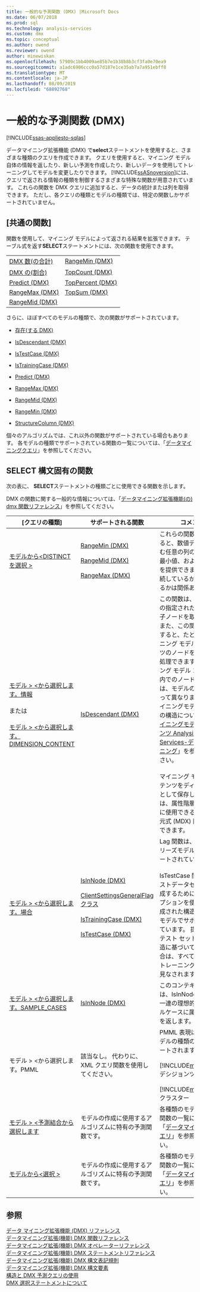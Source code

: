 ```yaml
---
title: 一般的な予測関数 (DMX) |Microsoft Docs
ms.date: 06/07/2018
ms.prod: sql
ms.technology: analysis-services
ms.custom: dmx
ms.topic: conceptual
ms.author: owend
ms.reviewer: owend
author: minewiskan
ms.openlocfilehash: 57909c1bb4009ae85b7e1b38b8b3cf3fa0e70ea9
ms.sourcegitcommit: a1adc6906ccc0a57d187e1ce35ab7a7a951ebff8
ms.translationtype: MT
ms.contentlocale: ja-JP
ms.lasthandoff: 08/09/2019
ms.locfileid: "68892768"
---
```

# <a name="general-prediction-functions-dmx"></a>一般的な予測関数 (DMX)
[!INCLUDE[ssas-appliesto-sqlas](../includes/ssas-appliesto-sqlas.md)]

  データマイニング拡張機能 (DMX) で**select**ステートメントを使用すると、さまざまな種類のクエリを作成できます。 クエリを使用すると、マイニング モデル自体の情報を返したり、新しい予測を作成したり、新しいデータを使用してトレーニングしてモデルを変更したりできます。 [!INCLUDE[ssASnoversion](../includes/ssasnoversion-md.md)]には、クエリで返される情報の種類を制御するさまざまな特殊な関数が用意されています。 これらの関数を DMX クエリに追加すると、データの統計または列を取得できます。 ただし、各クエリの種類とモデルの種類では、特定の関数しかサポートされていません。  
  
## <a name="common-functions"></a>[共通の関数]  
 関数を使用して、マイニング モデルによって返される結果を拡張できます。 テーブル式を返す**SELECT**ステートメントには、次の関数を使用できます。  
  
|||  
|-|-|  
|[DMX 数&#40;の合計&#41;](../dmx/bottomcount-dmx.md)|[RangeMin &#40;DMX&#41;](../dmx/rangemin-dmx.md)|  
|[DMX の&#40;割合&#41;](../dmx/bottompercent-dmx.md)|[TopCount &#40;DMX&#41;](../dmx/topcount-dmx.md)|  
|[Predict &#40;DMX&#41;](../dmx/predict-dmx.md)|[TopPercent &#40;DMX&#41;](../dmx/toppercent-dmx.md)|  
|[RangeMax &#40;DMX&#41;](../dmx/rangemax-dmx.md)|[TopSum &#40;DMX&#41;](../dmx/topsum-dmx.md)|  
|[RangeMid &#40;DMX&#41;](../dmx/rangemid-dmx.md)||  
  
 さらに、ほぼすべてのモデルの種類で、次の関数がサポートされています。  
  
-   [存在&#40;する DMX&#41;](../dmx/exists-dmx.md)  
  
-   [IsDescendant &#40;DMX&#41;](../dmx/isdescendant-dmx.md)  
  
-   [IsTestCase &#40;DMX&#41;](../dmx/istestcase-dmx.md)  
  
-   [IsTrainingCase &#40;DMX&#41;](../dmx/istrainingcase-dmx.md)  
  
-   [Predict &#40;DMX&#41;](../dmx/predict-dmx.md)  
  
-   [RangeMax &#40;DMX&#41;](../dmx/rangemax-dmx.md)  
  
-   [RangeMid &#40;DMX&#41;](../dmx/rangemid-dmx.md)  
  
-   [RangeMin &#40;DMX&#41;](../dmx/rangemin-dmx.md)  
  
-   [StructureColumn &#40;DMX&#41;](../dmx/structurecolumn-dmx.md)  
  
 個々のアルゴリズムでは、これ以外の関数がサポートされている場合もあります。 各モデルの種類でサポートされている関数の一覧については、「[データマイニングクエリ](https://docs.microsoft.com/analysis-services/data-mining/data-mining-queries)」を参照してください。  
  
## <a name="functions-specific-to-select-syntax"></a>SELECT 構文固有の関数  
 次の表に、 **SELECT**ステートメントの種類ごとに使用できる関数を示します。  
  
 DMX の関数に関する一般的な情報については、「[データマイニング拡張機能&#40;の&#41; dmx 関数リファレンス](../dmx/data-mining-extensions-dmx-function-reference.md)」を参照してください。  
  
|[クエリの種類]|サポートされる関数|コメント|  
|----------------|-------------------------|-------------|  
|[モデルから\<DISTINCT を選択 >](../dmx/select-distinct-from-model-dmx.md)|[RangeMin &#40;DMX&#41;](../dmx/rangemin-dmx.md)<br /><br /> [RangeMid &#40;DMX&#41;](../dmx/rangemid-dmx.md)<br /><br /> [RangeMax &#40;DMX&#41;](../dmx/rangemax-dmx.md)|これらの関数を使用すると、数値データ型を含む任意の列の最大値、最小値、および平均値を提供できます。列が連続しているか離散しているかは関係ありません。|  
|[モデル > \<から選択します。情報](../dmx/select-from-model-content-dmx.md)<br /><br /> または<br /><br /> [モデル > \<から選択します。DIMENSION_CONTENT](../dmx/select-from-model-dimension-content-dmx.md)|[IsDescendant &#40;DMX&#41;](../dmx/isdescendant-dmx.md)|この関数は、モデル内の指定されたノードの子ノードを取得します。また、この関数を使用すると、たとえば、マイニング モデル コンテンツのノードを繰り返し処理できます。 マイニング モデル コンテンツ内でのノードの配置は、モデルの種類によって異なります。 各マイニングモデルの種類の構造については、「[マイニングモデル&#40;コンテンツ Analysis Services-データ&#41;マイニング](https://docs.microsoft.com/analysis-services/data-mining/mining-model-content-analysis-services-data-mining)」を参照してください。<br /><br /> マイニング モデル コンテンツをディメンションとして保存した場合は、属性階層のクエリに使用できる他の多次元式 (MDX) 関数も使用できます。|  
|[モデル > \<から選択します。場合](../dmx/select-from-model-cases-dmx.md)|[IsInNode &#40;DMX&#41;](../dmx/isinnode-dmx.md)<br /><br /> [ClientSettingsGeneralFlag クラス](../relational-databases/wmi-provider-configuration-classes/clientsettingsgeneralflag-class/clientsettingsgeneralflag-class.md)<br /><br /> [IsTrainingCase &#40;DMX&#41;](../dmx/istrainingcase-dmx.md)<br /><br /> [IsTestCase &#40;DMX&#41;](../dmx/istestcase-dmx.md)|Lag 関数は、タイムシリーズモデルでのみサポートされています。<br /><br /> IsTestCase 関数は、テストデータセットを作成するために、提示オプションを使用して作成された構造に基づくモデルでサポートされています。 提示されたテスト セットを含む構造に基づいていない場合は、すべてのケースがトレーニング ケースと見なされます。|  
|[モデル > \<から選択します。SAMPLE_CASES](../dmx/select-from-model-sample-cases-dmx.md)|[IsInNode &#40;DMX&#41;](../dmx/isinnode-dmx.md)|このコンテキストでは、IsInNode 関数は、一連の理想的なサンプルケースに属するケースを返します。|  
|モデル > \<から選択します。PMML|該当なし。 代わりに、XML クエリ関数を使用してください。|PMML 表現は、次のモデルの種類のみでサポートされます。<br /><br /> [!INCLUDE[msCoName](../includes/msconame-md.md)]デシジョンツリー<br /><br /> [!INCLUDE[msCoName](../includes/msconame-md.md)] クラスター|  
|[モデル > \<予測結合から選択します](../dmx/select-from-model-prediction-join-dmx.md)|モデルの作成に使用するアルゴリズムに特有の予測関数です。|各種類のモデルの予測関数の一覧については、「[データマイニングクエリ](https://docs.microsoft.com/analysis-services/data-mining/data-mining-queries)」を参照してください。|  
|[モデルから\<選択 >](../dmx/select-from-model-dmx.md)|モデルの作成に使用するアルゴリズムに特有の予測関数です。|各種類のモデルの予測関数の一覧については、「[データマイニングクエリ](https://docs.microsoft.com/analysis-services/data-mining/data-mining-queries)」を参照してください。|  
  
## <a name="see-also"></a>参照  
 [データ マイニング拡張機能 &#40;DMX&#41; リファレンス](../dmx/data-mining-extensions-dmx-reference.md)   
 [データマイニング拡張&#40;機能&#41; DMX 関数リファレンス](../dmx/data-mining-extensions-dmx-function-reference.md)   
 [データマイニング拡張&#40;機能&#41; DMX オペレーターリファレンス](../dmx/data-mining-extensions-dmx-operator-reference.md)   
 [データマイニング拡張&#40;機能&#41; DMX ステートメントリファレンス](../dmx/data-mining-extensions-dmx-statements.md)   
 [データマイニング拡張&#40;機能&#41; DMX 構文表記規則](../dmx/data-mining-extensions-dmx-syntax-conventions.md)   
 [データマイニング拡張&#40;機能&#41; DMX 構文要素](../dmx/data-mining-extensions-dmx-syntax-elements.md)   
 [構造と DMX 予測クエリの使用](../dmx/structure-and-usage-of-dmx-prediction-queries.md)   
 [DMX 選択ステートメントについて](../dmx/understanding-the-dmx-select-statement.md)  
  
  
